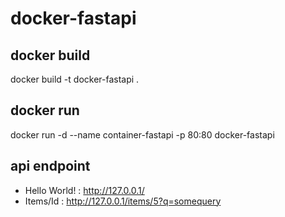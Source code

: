 # docker-fastapi

## docker build
docker build -t docker-fastapi .

## docker run
docker run -d --name container-fastapi -p 80:80 docker-fastapi

## api endpoint
- Hello World! : http://127.0.0.1/
- Items/Id : http://127.0.0.1/items/5?q=somequery
